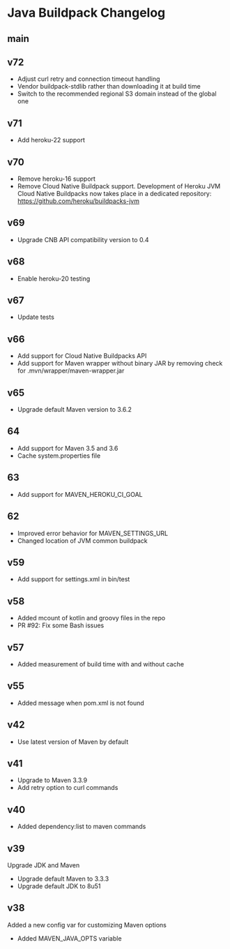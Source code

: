 # Java Buildpack Changelog

## main

## v72

* Adjust curl retry and connection timeout handling
* Vendor buildpack-stdlib rather than downloading it at build time
* Switch to the recommended regional S3 domain instead of the global one

## v71

+ Add heroku-22 support

## v70

+ Remove heroku-16 support
+ Remove Cloud Native Buildpack support. Development of Heroku JVM Cloud Native Buildpacks now takes place in a dedicated repository: https://github.com/heroku/buildpacks-jvm

## v69

+ Upgrade CNB API compatibility version to 0.4

## v68

+ Enable heroku-20 testing

## v67

+ Update tests

## v66

+ Add support for Cloud Native Buildpacks API
+ Add support for Maven wrapper without binary JAR by removing check for .mvn/wrapper/maven-wrapper.jar

## v65

+ Upgrade default Maven version to 3.6.2

## 64

+ Add support for Maven 3.5 and 3.6
+ Cache system.properties file

## 63

+ Add support for MAVEN_HEROKU_CI_GOAL

## 62

+ Improved error behavior for MAVEN_SETTINGS_URL
+ Changed location of JVM common buildpack

## v59

+ Add support for settings.xml in bin/test

## v58

+ Added mcount of kotlin and groovy files in the repo
+ PR #92: Fix some Bash issues

## v57

+ Added measurement of build time with and without cache

## v55

+ Added message when pom.xml is not found

## v42

+ Use latest version of Maven by default

## v41

+ Upgrade to Maven 3.3.9
+ Add retry option to curl commands

## v40

+ Added dependency:list to maven commands

## v39

Upgrade JDK and Maven

+ Upgrade default Maven to 3.3.3
+ Upgrade default JDK to 8u51

## v38

Added a new config var for customizing Maven options

+ Added MAVEN_JAVA_OPTS variable
